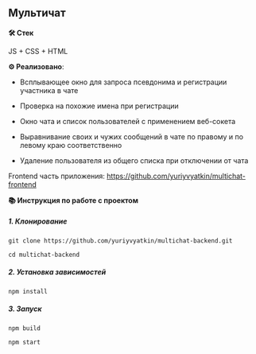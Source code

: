 ## Мультичат

**🛠️ Стек**

JS + CSS + HTML

**⚙️ Реализовано**:

  -  Всплывающее окно для запроса псевдонима и регистрации участника в чате
  
  -  Проверка на похожие имена при регистрации
  
  -  Окно чата и список пользователей с применением веб-сокета
  
  -  Выравнивание своих и чужих сообщений в чате по правому и по левому краю соответственно
  
  -  Удаление пользователя из общего списка при отключении от чата

Frontend часть приложения: https://github.com/yuriyvyatkin/multichat-frontend

**📚 Инструкция по работе с проектом**

##### 1. Клонирование

```
git clone https://github.com/yuriyvyatkin/multichat-backend.git
```

```
cd multichat-backend
```

##### 2. Установка зависимостей

```
npm install
```

##### 3. Запуск

```
npm build
```

```
npm start
```
